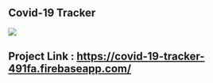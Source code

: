## Covid-19 Tracker

<img src="./sample.png"/>

## Project Link : https://covid-19-tracker-491fa.firebaseapp.com/
